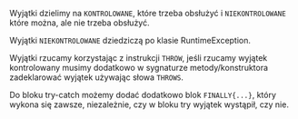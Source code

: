 Wyjątki dzielimy na `KONTROLOWANE`, które trzeba obsłużyć i `NIEKONTROLOWANE` które można, ale nie trzeba obsłużyć.

Wyjątki `NIEKONTROLOWANE` dziedziczą po klasie RuntimeException.

Wyjątki rzucamy korzystając z instrukcji `THROW`, jeśli rzucamy wyjątek kontrolowany musimy dodatkowo w sygnaturze metody/konstruktora zadeklarować wyjątek używając słowa `THROWS`.

Do bloku try-catch możemy dodać dodatkowo blok `FINALLY{...}`, który wykona się zawsze, niezależnie, czy w bloku try wyjątek wystąpił, czy nie.